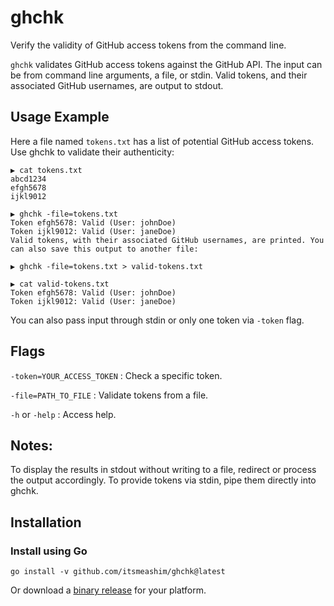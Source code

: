 # ghchk

Verify the validity of GitHub access tokens from the command line.

`ghchk` validates GitHub access tokens against the GitHub API. The input can be from command line arguments, a file, or stdin. Valid tokens, and their associated GitHub usernames, are output to stdout.

## Usage Example

Here a file named `tokens.txt` has a list of potential GitHub access tokens. Use ghchk to validate their authenticity:

```
▶ cat tokens.txt
abcd1234
efgh5678
ijkl9012

▶ ghchk -file=tokens.txt
Token efgh5678: Valid (User: johnDoe)
Token ijkl9012: Valid (User: janeDoe)
Valid tokens, with their associated GitHub usernames, are printed. You can also save this output to another file:

▶ ghchk -file=tokens.txt > valid-tokens.txt

▶ cat valid-tokens.txt
Token efgh5678: Valid (User: johnDoe)
Token ijkl9012: Valid (User: janeDoe)
```

You can also pass input through stdin or only one token via `-token` flag. 

## Flags
`-token=YOUR_ACCESS_TOKEN` : Check a specific token.

`-file=PATH_TO_FILE` : Validate tokens from a file.

`-h` or `-help` : Access help.

## Notes:

To display the results in stdout without writing to a file, redirect or process the output accordingly.
To provide tokens via stdin, pipe them directly into ghchk.

## Installation

### Install using Go
```
go install -v github.com/itsmeashim/ghchk@latest
```

Or download a [binary release](https://github.com/itsmeashim/ghchk/releases) for your platform.
